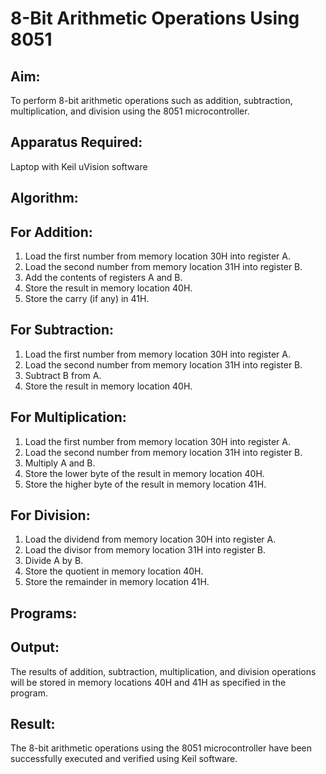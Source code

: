 # 8-Bit Arithmetic Operations Using 8051
## Aim:
To perform 8-bit arithmetic operations such as addition, subtraction, multiplication, and division using the 8051 microcontroller.
## Apparatus Required:
Laptop with Keil uVision software
## Algorithm:
## For Addition:
1.	Load the first number from memory location 30H into register A.
2.	Load the second number from memory location 31H into register B.
3.	Add the contents of registers A and B.
4.	Store the result in memory location 40H.
5.	Store the carry (if any) in 41H.
## For Subtraction:
1.	Load the first number from memory location 30H into register A.
2.	Load the second number from memory location 31H into register B.
3.	Subtract B from A.
4.	Store the result in memory location 40H.
## For Multiplication:
1.	Load the first number from memory location 30H into register A.
2.	Load the second number from memory location 31H into register B.
3.	Multiply A and B.
4.	Store the lower byte of the result in memory location 40H.
5.	Store the higher byte of the result in memory location 41H.
## For Division:
1.	Load the dividend from memory location 30H into register A.
2.	Load the divisor from memory location 31H into register B.
3.	Divide A by B.
4.	Store the quotient in memory location 40H.
5.	Store the remainder in memory location 41H.
## Programs:
## Output:
The results of addition, subtraction, multiplication, and division operations will be stored in memory locations 40H and 41H as specified in the program.
## Result:
The 8-bit arithmetic operations using the 8051 microcontroller have been successfully executed and verified using Keil software.


